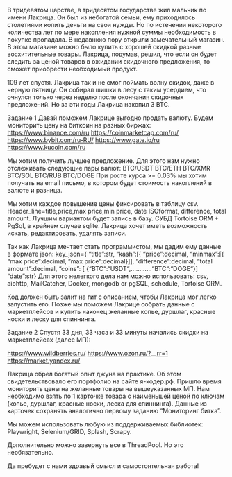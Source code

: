 В тридевятом царстве, в тридесятом государстве жил мальчик по имени Лакрица. Он был из небогатой семьи, ему приходилось столетиями копить деньги на свои нужды. Но по истечении некоторого количества лет по мере накопления нужной суммы необходимость в покупке пропадала. В недавнюю пору открыли замечательный магазин. В этом магазине можно было купить с хорошей скидкой разные восхитительные товары. Лакрица, подумав, решил, что если он будет следить за ценой товаров в ожидании скидочного предложения, то сможет приобрести необходимый продукт. 

109 лет спустя. 
Лакрица так и не смог поймать волну скидок, даже в черную пятницу. Он собирал шишки в лесу с таким усердием, что очнулся только через неделю после окончания скидочных предложений. Но за эти годы Лакрица накопил 3 BTC. 

Задание 1
Давай поможем Лакрице выгодно продать валюту. Будем мониторить цену на биткоин на разных биржах:
https://www.binance.com/ru
https://coinmarketcap.com/ru/
https://www.bybit.com/ru-RU/
https://www.gate.io/ru
https://www.kucoin.com/ru

Мы хотим получить лучшее предложение. Для этого нам нужно отслеживать следующие пары валют:
BTC/USDT
BTC/ETH
BTC/XMR
BTC/SOL
BTC/RUB
BTC/DOGE
При росте курса >= 0.03% мы хотим получать на email письмо, в котором будет стоимость накоплений в валюте и разница.

Мы хотим каждое повышение цены фиксировать в таблицу csv.
Header_line=title,price,max price,min price, date ISOformat, difference, total amount.
Лучшим вариантом будет запись в базу. СУБД Tortoise ORM + PgSql, в крайнем случае sqlite. Лакрица хочет иметь возможность искать, редактировать, удалять записи.

Так как Лакрица мечтает стать программистом, мы дадим ему данные в формате json:
key_json={
“title”:str,
“kash”:[{
“price”:decimal, 
“minmax”:[{
“max price”:decimal,
”max price”:decimal}]],
”difference”:decimal, 
”total amount”:decimal,
“coins”: [
{“BTC“:“USDT“,............“BTC“:“DOGE“}]
“date”:str} 
Для этого нелегкого дела нам можно использовать: csv, aiohttp, MailCatcher, Docker, mongodb or pgSQL, schedule, Tortoise ORM.

Код должен быть залит на гит с описанием, чтобы Лакрица мог легко запустить его. Позже мы поможем Лакрице собрать данные с маркетплейсов и купить наконец желанные копье, дуршлаг, красные носки и леску для спиннинга. 

Задание 2
Спустя 33 дня, 33 часа и 33 минуты начались скидки на маркетплейсах (далее МП):

https://www.wildberries.ru/
https://www.ozon.ru/?__rr=1
https://market.yandex.ru/

Лакрица обрел богатый опыт джуна на практике. Об этом свидетельствовало его портфолио на сайте я-кодер.рф.
Пришло время мониторить цены на желанные товары на вышеуказанных МП. Нам необходимо взять по 1 карточке товара с наименьшей ценой по ключам (копье, дуршлаг, красные носки, леска для спиннинга). Данные из карточек сохранять аналогично первому заданию “Мониторинг битка”.

Мы можем использовать любую из поддерживаемых библиотек: Playwright, Selenium/GRID, Splash, Scrapy.  


Дополнительно можно завернуть все в ThreadPool. Но это необязательно. 

Да пребудет с нами здравый смысл и самостоятельная работа!
